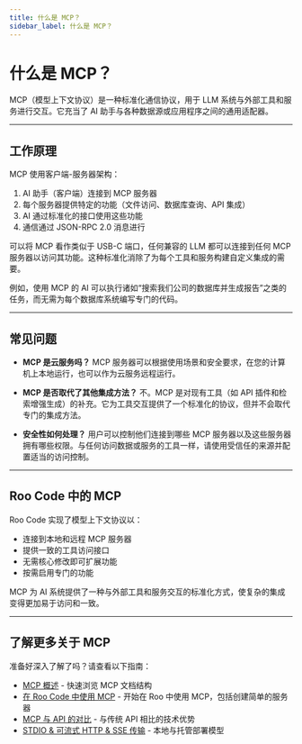 ```yaml
---
title: 什么是 MCP？
sidebar_label: 什么是 MCP？
---
```


# 什么是 MCP？

MCP（模型上下文协议）是一种标准化通信协议，用于 LLM 系统与外部工具和服务进行交互。它充当了 AI 助手与各种数据源或应用程序之间的通用适配器。

---

## 工作原理

MCP 使用客户端-服务器架构：

1.  AI 助手（客户端）连接到 MCP 服务器
2.  每个服务器提供特定的功能（文件访问、数据库查询、API 集成）
3.  AI 通过标准化的接口使用这些功能
4.  通信通过 JSON-RPC 2.0 消息进行

可以将 MCP 看作类似于 USB-C 端口，任何兼容的 LLM 都可以连接到任何 MCP 服务器以访问其功能。这种标准化消除了为每个工具和服务构建自定义集成的需要。

例如，使用 MCP 的 AI 可以执行诸如“搜索我们公司的数据库并生成报告”之类的任务，而无需为每个数据库系统编写专门的代码。

---

## 常见问题

- **MCP 是云服务吗？** MCP 服务器可以根据使用场景和安全要求，在您的计算机上本地运行，也可以作为云服务远程运行。

- **MCP 是否取代了其他集成方法？** 不。MCP 是对现有工具（如 API 插件和检索增强生成）的补充。它为工具交互提供了一个标准化的协议，但并不会取代专门的集成方法。

- **安全性如何处理？** 用户可以控制他们连接到哪些 MCP 服务器以及这些服务器拥有哪些权限。与任何访问数据或服务的工具一样，请使用受信任的来源并配置适当的访问控制。

---

## Roo Code 中的 MCP

Roo Code 实现了模型上下文协议以：

- 连接到本地和远程 MCP 服务器
- 提供一致的工具访问接口
- 无需核心修改即可扩展功能
- 按需启用专门的功能

MCP 为 AI 系统提供了一种与外部工具和服务交互的标准化方式，使复杂的集成变得更加易于访问和一致。

---

## 了解更多关于 MCP

准备好深入了解了吗？请查看以下指南：

- [MCP 概述](/features/mcp/overview) - 快速浏览 MCP 文档结构
- [在 Roo Code 中使用 MCP](/features/mcp/using-mcp-in-roo) - 开始在 Roo 中使用 MCP，包括创建简单的服务器
- [MCP 与 API 的对比](/features/mcp/mcp-vs-api) - 与传统 API 相比的技术优势
- [STDIO & 可流式 HTTP & SSE 传输](/features/mcp/server-transports) - 本地与托管部署模型